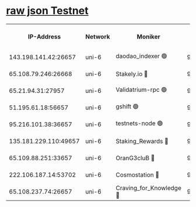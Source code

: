 [raw json Testnet](https://rpc-check.junot.stavr.tech/junot/rpc-junot-result.json)
=


<table><tr><th>IP-Address</th><th>Network</th><th>Moniker</th><th>Latest Block Height</th><th>Earliest Block Height</th><th>Catching Up</th><th>Tx Index</th><th>Voting Power</th><th>Scan Time</th></tr><tr><td>143.198.141.42:26657</td><td>uni-6</td><td>daodao_indexer 🟢</td><td>9253171</td><td>1</td><td>False</td><td>off</td><td>0</td><td>2024-03-26T20:03:39.718082385UTC</td></tr><tr><td>65.108.79.246:26668</td><td>uni-6</td><td>Stakely.io 🔴</td><td>9253166</td><td>1570872</td><td>False</td><td>on</td><td>11</td><td>2024-03-26T20:03:23.949441818UTC</td></tr><tr><td>65.21.94.31:27957</td><td>uni-6</td><td>Validatrium-rpc 🟢</td><td>9253165</td><td>2943363</td><td>False</td><td>on</td><td>0</td><td>2024-03-26T20:03:19.561317421UTC</td></tr><tr><td>51.195.61.18:56657</td><td>uni-6</td><td>gshift 🟢</td><td>9253159</td><td>7691417</td><td>False</td><td>on</td><td>0</td><td>2024-03-26T20:03:05.632441793UTC</td></tr><tr><td>95.216.101.38:36657</td><td>uni-6</td><td>testnets-node 🟢</td><td>9253167</td><td>8116304</td><td>False</td><td>on</td><td>0</td><td>2024-03-26T20:03:26.357091392UTC</td></tr><tr><td>135.181.229.110:49657</td><td>uni-6</td><td>Staking_Rewards 🔴</td><td>9253174</td><td>8388763</td><td>False</td><td>on</td><td>1008</td><td>2024-03-26T20:03:46.413369724UTC</td></tr><tr><td>65.109.88.251:33657</td><td>uni-6</td><td>OranG3cluB 🔴</td><td>9253173</td><td>8418953</td><td>False</td><td>on</td><td>11</td><td>2024-03-26T20:03:44.090744423UTC</td></tr><tr><td>222.106.187.14:53702</td><td>uni-6</td><td>Cosmostation 🔴</td><td>9253164</td><td>9204626</td><td>False</td><td>on</td><td>109013</td><td>2024-03-26T20:03:17.200503038UTC</td></tr><tr><td>65.108.237.74:26657</td><td>uni-6</td><td>Craving_for_Knowledge 🔴</td><td>9253169</td><td>9236055</td><td>False</td><td>on</td><td>9004</td><td>2024-03-26T20:03:34.820755258UTC</td></tr></table>
